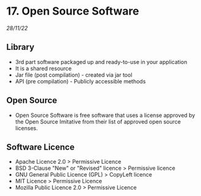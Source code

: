 # 17. Open Source Software
_28/11/22_

## Library
- 3rd part software packaged up and ready-to-use in your application
- It is a shared resource
- Jar file (post compilation) - created via jar tool
- API (pre compilation) - Publicly accessible methods

## Open Source
- Open Source Software is free software that uses a license approved by the Open Source Imitative from their list of approved open source licenses. 

## Software Licence
- Apache Licence 2.0 > Permissive Licence
- BSD 3-Clause "New" or "Revised" licence > Permissive licence
- GNU General Public Licence (GPL) > CopyLeft licence
- MIT Licence > Permissive Licence
- Mozilla Public Licence 2.0 > Permissive Licence 